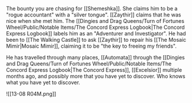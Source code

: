 The bounty you are chasing for [[Shemeshka]]. She claims him to be a "rogue accountant" with a "silver tongue". [[Zaythir]] claims that he was nice when she met him. The [[Dingies and Drag Queens/Turn of Fortunes Wheel/Public/Notable Items/The Concord Express Logbook|The Concord Express Logbook]] labels him as an "Adventurer and Investigator". He had been to [[The Walking Castle]] to ask [[Zaythir]] to repair his [[The Mosaic Mimir|Mosaic Mimir]], claiming it to be "the key to freeing my friends". 

He has travelled through many places, [[Automata]] through the [[Dingies and Drag Queens/Turn of Fortunes Wheel/Public/Notable Items/The Concord Express Logbook|The Concord Express]], [[Excelsior]] multiple months ago, and possibly more that you have yet to discover. Who knows what you have yet to discover.

![[13-08 R04M.png]]